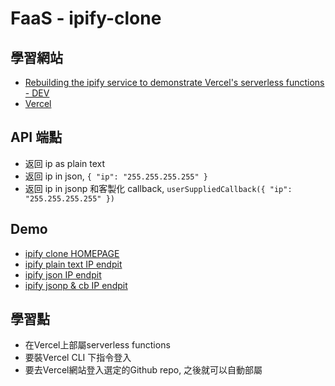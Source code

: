 # FaaS - ipify-clone

## 學習網站
- [Rebuilding the ipify service to demonstrate Vercel's serverless functions - DEV](https://dev.to/kallmanation/rebuilding-the-ipify-service-to-demonstrate-vercel-s-serverless-functions-1k9g)
- [Vercel](https://vercel.com/)


## API 端點
- 返回 ip as plain text
- 返回 ip in json, `{ "ip": "255.255.255.255" }`
- 返回 ip in jsonp 和客製化 callback, `userSuppliedCallback({ "ip": "255.255.255.255" })`

## Demo
- [ipify clone HOMEPAGE](https://ipify-clone-1vhuvfayz.now.sh/)
- [ipify plain text IP endpit](https://ipify-clone.re4388.now.sh/api/text)
- [ipify json IP endpit](https://ipify-clone.re4388.now.sh/api/json)
- [ipify jsonp & cb IP endpit](https://ipify-clone.re4388.now.sh/api/jsonp/TypeWhatYouLike)


## 學習點
- 在Vercel上部屬serverless functions
- 要裝Vercel CLI 下指令登入
- 要去Vercel網站登入選定的Github repo, 之後就可以自動部屬


